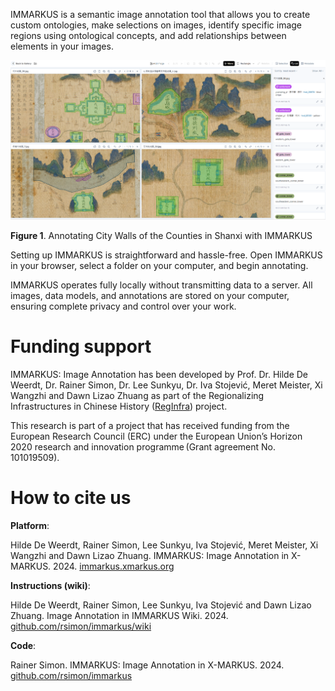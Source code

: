 IMMARKUS is a semantic image annotation tool that allows you to create custom ontologies, make selections on images, identify specific image regions using ontological concepts, and add relationships between elements in your images.  

<img width="1427" alt="IMMARKUS interface screenshot" src="update-images/00_home_fig1.png">


**Figure 1**. Annotating City Walls of the Counties in Shanxi with IMMARKUS


Setting up IMMARKUS is straightforward and hassle-free. Open IMMARKUS in your browser, select a folder on your computer, and begin annotating.

IMMARKUS operates fully locally without transmitting data to a server. All images, data models, and annotations are stored on your computer, ensuring complete privacy and control over your work.  

# **Funding support**

IMMARKUS: Image Annotation has been developed by Prof. Dr. Hilde De Weerdt, Dr. Rainer Simon, Dr. Lee Sunkyu, Dr. Iva Stojević, Meret Meister, Xi Wangzhi and Dawn Lizao Zhuang as part of the Regionalizing Infrastructures in Chinese History ([RegInfra](https://www.infrastructurelives.eu/)) project. 

This research is part of a project that has received funding from the European Research Council (ERC) under the European Union’s Horizon 2020 research and innovation programme (Grant agreement No. 101019509).

# **How to cite us**

**Platform**:

Hilde De Weerdt, Rainer Simon, Lee Sunkyu, Iva Stojević, Meret Meister, Xi Wangzhi and Dawn Lizao Zhuang. IMMARKUS: Image Annotation in X-MARKUS. 2024. [immarkus.xmarkus.org](https://immarkus.xmarkus.org/)

**Instructions (wiki)**:

Hilde De Weerdt, Rainer Simon, Lee Sunkyu, Iva Stojević and Dawn Lizao Zhuang. Image Annotation in IMMARKUS Wiki. 2024. [github.com/rsimon/immarkus/wiki](https://github.com/rsimon/immarkus/wiki)

**Code**:

Rainer Simon. IMMARKUS: Image Annotation in X-MARKUS. 2024. [github.com/rsimon/immarkus](https://github.com/rsimon/immarkus) 